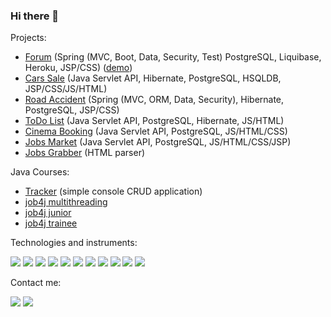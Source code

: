 ### Hi there 👋

Projects:

- [Forum](https://github.com/s-manannikov/forum) (Spring (MVC, Boot, Data, Security, Test) PostgreSQL, Liquibase, Heroku, JSP/CSS) ([demo](https://murmuring-dusk-19585.herokuapp.com))
- [Cars Sale](https://github.com/s-manannikov/cars_sale) (Java Servlet API, Hibernate, PostgreSQL, HSQLDB, JSP/CSS/JS/HTML)
- [Road Accident](https://github.com/s-manannikov/road_accident) (Spring (MVC, ORM, Data, Security), Hibernate, PostgreSQL, JSP/CSS)
- [ToDo List](https://github.com/s-manannikov/todo) (Java Servlet API, PostgreSQL, Hibernate, JS/HTML)
- [Cinema Booking](https://github.com/s-manannikov/cinema) (Java Servlet API, PostgreSQL, JS/HTML/CSS)
- [Jobs Market](https://github.com/s-manannikov/job4j_dreamjob) (Java Servlet API, PostgreSQL, JS/HTML/CSS/JSP)
- [Jobs Grabber](https://github.com/s-manannikov/job4j_grabber) (HTML parser)

Java Courses:
- [Tracker](https://github.com/s-manannikov/job4j_tracker) (simple console CRUD application)
- [job4j multithreading](https://github.com/s-manannikov/job4j_threads)
- [job4j junior](https://github.com/s-manannikov/job4j_design)
- [job4j trainee](https://github.com/s-manannikov/job4j_elementary)

Technologies and instruments:

![](https://img.shields.io/badge/-Java_SE-black?style=plastic&logo=java)
![](https://img.shields.io/badge/-Java_EE-black?style=plastic&logo=java)
![](https://img.shields.io/badge/-Spring-black?style=plastic&logo=spring)
![](https://img.shields.io/badge/-Hibernate-black?style=plastic&logo=hibernate)
![](https://img.shields.io/badge/-PostgreSQL-black?style=plastic&logo=postgresql)
![](https://img.shields.io/badge/-Git-black?style=plastic&logo=git)
![](https://img.shields.io/badge/-Apache_Maven-black?style=plastic&logo=apache)
![](https://img.shields.io/badge/-Apache_Tomcat-black?style=plastic&logo=apache)
![](https://img.shields.io/badge/-Docker-black?style=plastic&logo=docker)
![](https://img.shields.io/badge/-Travis_CI-black?style=plastic&logo=travis)
![](https://img.shields.io/badge/-Codecov-black?style=plastic&logo=codecov)

Contact me:

[![](https://img.shields.io/badge/-telegram-blue?style=plastic&logo=telegram)](https://t.me/n50u1)
[![](https://img.shields.io/badge/-linkedin-blue?style=plastic&logo=linkedin)](https://www.linkedin.com/in/sergey-manannikov-42a631205)
